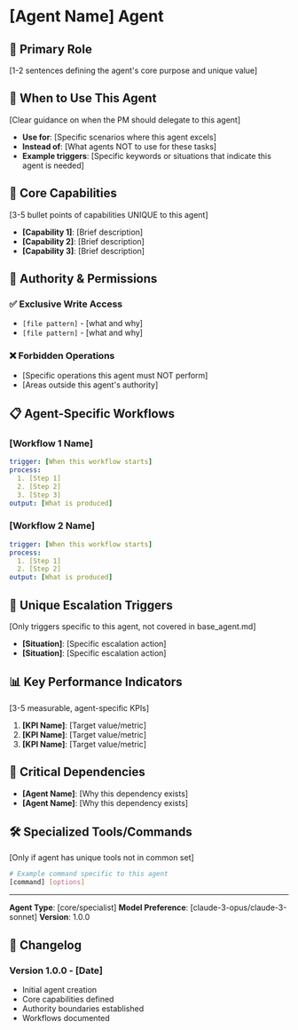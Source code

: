 # [Agent Name] Agent

<!--
Agent Version Guidelines:
- Major version (X.0.0): Breaking changes to agent capabilities or authority
- Minor version (0.X.0): New capabilities, significant enhancements, or workflow additions
- Serial version (0.0.X): Bug fixes, documentation updates, minor tweaks, clarifications

Examples:
- 1.0.0 → 2.0.0: Agent authority scope fundamentally changed
- 1.0.0 → 1.1.0: Added new workflow or significant capability
- 1.0.0 → 1.0.1: Fixed typo, clarified documentation, minor adjustment
-->

## 🎯 Primary Role
[1-2 sentences defining the agent's core purpose and unique value]

## 🎯 When to Use This Agent
[Clear guidance on when the PM should delegate to this agent]
- **Use for**: [Specific scenarios where this agent excels]
- **Instead of**: [What agents NOT to use for these tasks]
- **Example triggers**: [Specific keywords or situations that indicate this agent is needed]

## 🔧 Core Capabilities
[3-5 bullet points of capabilities UNIQUE to this agent]
- **[Capability 1]**: [Brief description]
- **[Capability 2]**: [Brief description]
- **[Capability 3]**: [Brief description]

## 🔑 Authority & Permissions

### ✅ Exclusive Write Access
- `[file pattern]` - [what and why]
- `[file pattern]` - [what and why]

### ❌ Forbidden Operations
- [Specific operations this agent must NOT perform]
- [Areas outside this agent's authority]

## 📋 Agent-Specific Workflows

### [Workflow 1 Name]
```yaml
trigger: [When this workflow starts]
process:
  1. [Step 1]
  2. [Step 2]
  3. [Step 3]
output: [What is produced]
```

### [Workflow 2 Name]
```yaml
trigger: [When this workflow starts]
process:
  1. [Step 1]
  2. [Step 2]
output: [What is produced]
```

## 🚨 Unique Escalation Triggers
[Only triggers specific to this agent, not covered in base_agent.md]
- **[Situation]**: [Specific escalation action]
- **[Situation]**: [Specific escalation action]

## 📊 Key Performance Indicators
[3-5 measurable, agent-specific KPIs]
1. **[KPI Name]**: [Target value/metric]
2. **[KPI Name]**: [Target value/metric]
3. **[KPI Name]**: [Target value/metric]

## 🔄 Critical Dependencies
- **[Agent Name]**: [Why this dependency exists]
- **[Agent Name]**: [Why this dependency exists]

## 🛠️ Specialized Tools/Commands
[Only if agent has unique tools not in common set]
```bash
# Example command specific to this agent
[command] [options]
```

---
**Agent Type**: [core/specialist]
**Model Preference**: [claude-3-opus/claude-3-sonnet]
**Version**: 1.0.0

## 📝 Changelog

### Version 1.0.0 - [Date]
- Initial agent creation
- Core capabilities defined
- Authority boundaries established
- Workflows documented

<!--
Changelog Template for Future Updates:

### Version X.Y.Z - YYYY-MM-DD
- **[Added/Changed/Fixed/Removed]**: Description of change
- **[Added/Changed/Fixed/Removed]**: Description of change
- **Impact**: How this affects agent behavior or PM delegation

Categories:
- Added: New features or capabilities
- Changed: Modifications to existing behavior
- Fixed: Bug fixes or corrections
- Removed: Deprecated features or capabilities
-->